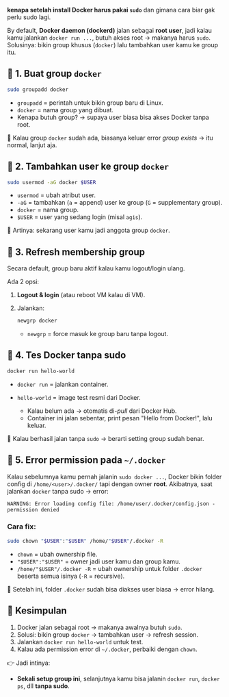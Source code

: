 **kenapa setelah install Docker harus pakai `sudo`** dan gimana cara biar gak perlu sudo lagi.

By default, **Docker daemon (dockerd)** jalan sebagai **root user**, jadi kalau kamu jalankan `docker run ...`, butuh akses root → makanya harus `sudo`.
Solusinya: bikin group khusus (`docker`) lalu tambahkan user kamu ke group itu.

## 🔹 1. Buat group `docker`

```bash
sudo groupadd docker
```

* `groupadd` = perintah untuk bikin group baru di Linux.
* `docker` = nama group yang dibuat.
* Kenapa butuh group? → supaya user biasa bisa akses Docker tanpa root.

📌 Kalau group `docker` sudah ada, biasanya keluar error *group exists* → itu normal, lanjut aja.

## 🔹 2. Tambahkan user ke group `docker`

```bash
sudo usermod -aG docker $USER
```

* `usermod` = ubah atribut user.
* `-aG` = tambahkan (`a` = append) user ke group (`G` = supplementary group).
* `docker` = nama group.
* `$USER` = user yang sedang login (misal `agis`).

📌 Artinya: sekarang user kamu jadi anggota group `docker`.

## 🔹 3. Refresh membership group

Secara default, group baru aktif kalau kamu logout/login ulang.

Ada 2 opsi:

1. **Logout & login** (atau reboot VM kalau di VM).
2. Jalankan:

   ```bash
   newgrp docker
   ```

   * `newgrp` = force masuk ke group baru tanpa logout.

## 🔹 4. Tes Docker tanpa sudo

```bash
docker run hello-world
```

* `docker run` = jalankan container.
* `hello-world` = image test resmi dari Docker.

  * Kalau belum ada → otomatis di-*pull* dari Docker Hub.
  * Container ini jalan sebentar, print pesan "Hello from Docker!", lalu keluar.

📌 Kalau berhasil jalan tanpa `sudo` → berarti setting group sudah benar.

## 🔹 5. Error permission pada `~/.docker`

Kalau sebelumnya kamu pernah jalanin `sudo docker ...`, Docker bikin folder config di `/home/<user>/.docker/` tapi dengan owner **root**.
Akibatnya, saat jalankan `docker` tanpa sudo → error:

```
WARNING: Error loading config file: /home/user/.docker/config.json - permission denied
```

### Cara fix:

```bash
sudo chown "$USER":"$USER" /home/"$USER"/.docker -R
```

* `chown` = ubah ownership file.
* `"$USER":"$USER"` = owner jadi user kamu dan group kamu.
* `/home/"$USER"/.docker -R` = ubah ownership untuk folder `.docker` beserta semua isinya (`-R` = recursive).

📌 Setelah ini, folder `.docker` sudah bisa diakses user biasa → error hilang.

## 🔑 Kesimpulan

1. Docker jalan sebagai root → makanya awalnya butuh `sudo`.
2. Solusi: bikin group `docker` → tambahkan user → refresh session.
3. Jalankan `docker run hello-world` untuk test.
4. Kalau ada permission error di `~/.docker`, perbaiki dengan `chown`.

👉 Jadi intinya:

* **Sekali setup group ini**, selanjutnya kamu bisa jalanin `docker run`, `docker ps`, dll **tanpa sudo**.
